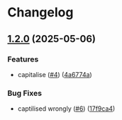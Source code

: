 # Changelog

## [1.2.0](https://github.com/remla25-team3/lib-version/compare/v1.1.0...v1.2.0) (2025-05-06)


### Features

* capitalise ([#4](https://github.com/remla25-team3/lib-version/issues/4)) ([4a6774a](https://github.com/remla25-team3/lib-version/commit/4a6774aa39de417000b8576a9fd285c9a9891d6a))


### Bug Fixes

* captilised wrongly ([#6](https://github.com/remla25-team3/lib-version/issues/6)) ([17f9ca4](https://github.com/remla25-team3/lib-version/commit/17f9ca4d260f5a06e1477c658781b27e5810042a))
